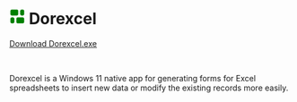 
<h1> 
  <img width="28" src="https://raw.githubusercontent.com/BiancaFiorella/dorexcel/refs/heads/main/src/Dorexcel/Assets/Square150x150Logo.scale-200.png" /> 
  <b>Dorexcel</b>
</h1>
<p>
  <a target="_blank" href="https://github.com/BiancaFiorella/dorexcel/releases/download/v1.0.1/Dorexcel.exe">
    Download Dorexcel.exe
  </a>
</p>
<br/>
<p>
  Dorexcel is a Windows 11 native app for generating forms for Excel spreadsheets to insert new data or modify the existing records more easily.
</p>

